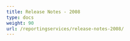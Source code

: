 ```yaml
---
title: Release Notes - 2008
type: docs
weight: 90
url: /reportingservices/release-notes-2008/
---
```



